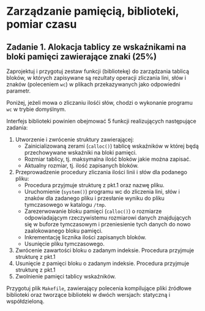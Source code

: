 # Zarządzanie pamięcią, biblioteki, pomiar czasu 

## Zadanie 1. Alokacja tablicy ze wskaźnikami na bloki pamięci zawierające znaki (25%)

Zaprojektuj i przygotuj zestaw funkcji (bibliotekę) do zarządzania tablicą bloków, w których zapisywane są rezultaty operacji zliczania lini, słów i znaków (poleceniem `wc`) w plikach przekazywanych jako odpowiedni parametr.

Poniżej, jeżeli mowa o zliczaniu ilośći słów, chodzi o wykonanie programu `wc` w trybie domyślnym.

Interfejs biblioteki powinien obejmować 5 funkcji realizujących następujące zadania:

1. Utworzenie i zwrócenie struktury zawierającej: 
    - Zainicializowaną zerami (`calloc()`) tablicę wskaźników w której będą przechowywane wskaźniki na bloki pamięci.
    - Rozmiar tablicy, tj. maksymalna ilość bloków jakie można zapisać.
    - Aktualny rozmiar, tj. ilość zapisanych bloków.
2. Przeprowadzenie procedury zliczania ilości linii i słów dla podanego pliku:
    - Procedura przyjmuje strukturę z pkt.1 oraz nazwę pliku.
    - Uruchomienie (`system()`) programu wc do zliczenia lini, słów i znaków dla zadanego pliku i przesłanie wyniku do pliku tymczasowego w katalogu `/tmp`. 
    - Zarezerwowanie bloku pamięci (`calloc()`) o rozmiarze odpowiadającym rzeczywistemu rozmiarowi danych znajdujących się w buforze tymczasowym i przeniesienie tych danych do nowo zaalokowanego bloku pamięci.
    - Inkrementację licznika ilości zapisanych bloków.
    - Usunięcie pliku tymczasowego.
3. Zwrócenie zawartości bloku o zadanym indeksie. Procedura przyjmuje strukturę z pkt.1
4. Usunięcie z pamięci bloku o zadanym indeksie. Procedura przyjmuje strukturę z pkt.1
5. Zwolnienie pamięci tablicy wskaźników.


Przygotuj plik `Makefile`, zawierający polecenia kompilujące pliki źródłowe biblioteki oraz tworzące biblioteki w dwóch wersjach: statyczną i współdzieloną.